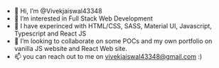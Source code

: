 - 👋 Hi, I’m @Vivekjaiswal43348
- 👀 I’m interested in Full Stack Web Development
- 🌱 I have experinced with HTML/CSS, SASS, Material UI, Javascript, Typescript and React JS
- 💞️ I’m looking to collaborate on some POCs and my own portfolio on vanilla JS website and React Web site.
- 📫 you can reach out to me on vivekjaiswal43348@gmail.com :)

<!---
Vivekjaiswal43348/Vivekjaiswal43348 is a ✨ special ✨ repository because its `README.md` (this file) appears on your GitHub profile.
You can click the Preview link to take a look at your changes.
--->

